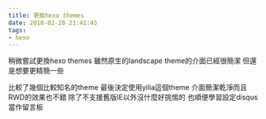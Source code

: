 ```yaml
---
title: 更換hexo themes
date: 2018-02-20 21:41:43
tags:
- hexo
---
```


稍微嘗試更換hexo themes
雖然原生的landscape theme的介面已經很簡潔
但還是想要更精簡一些

比較了幾個比較知名的theme
最後決定使用yilia這個theme
介面簡潔乾淨而且RWD的效果也不錯
除了不支援舊版IE以外沒什麼好挑惕的
也順便學習設定disqus當作留言板

